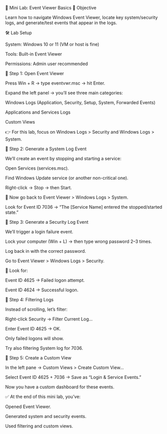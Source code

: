 🧪 Mini Lab: Event Viewer Basics
🎯 Objective

Learn how to navigate Windows Event Viewer, locate key system/security logs, and generate/test events that appear in the logs.

🛠️ Lab Setup

System: Windows 10 or 11 (VM or host is fine)

Tools: Built-in Event Viewer

Permissions: Admin user recommended

🔎 Step 1: Open Event Viewer

Press Win + R → type eventvwr.msc → hit Enter.

Expand the left panel → you’ll see three main categories:

Windows Logs (Application, Security, Setup, System, Forwarded Events)

Applications and Services Logs

Custom Views

👉 For this lab, focus on Windows Logs > Security and Windows Logs > System.

🔎 Step 2: Generate a System Log Event

We’ll create an event by stopping and starting a service:

Open Services (services.msc).

Find Windows Update service (or another non-critical one).

Right-click → Stop → then Start.

📌 Now go back to Event Viewer > Windows Logs > System.

Look for Event ID 7036 → “The [Service Name] entered the stopped/started state.”

🔎 Step 3: Generate a Security Log Event

We’ll trigger a login failure event.

Lock your computer (Win + L) → then type wrong password 2–3 times.

Log back in with the correct password.

Go to Event Viewer > Windows Logs > Security.

📌 Look for:

Event ID 4625 → Failed logon attempt.

Event ID 4624 → Successful logon.

🔎 Step 4: Filtering Logs

Instead of scrolling, let’s filter:

Right-click Security → Filter Current Log…

Enter Event ID 4625 → OK.

Only failed logons will show.

Try also filtering System log for 7036.

🔎 Step 5: Create a Custom View

In the left pane → Custom Views > Create Custom View…

Select Event ID 4625 + 7036 → Save as “Login & Service Events.”

Now you have a custom dashboard for these events.

✅ At the end of this mini lab, you’ve:

Opened Event Viewer.

Generated system and security events.

Used filtering and custom views.
